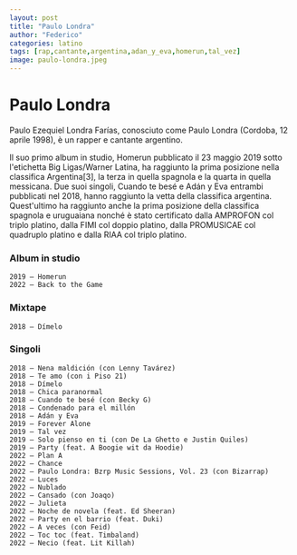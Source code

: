 ```yaml
---
layout: post
title: "Paulo Londra"
author: "Federico"
categories: latino
tags: [rap,cantante,argentina,adan_y_eva,homerun,tal_vez]
image: paulo-londra.jpeg
---
```


# Paulo Londra

Paulo Ezequiel Londra Farías, conosciuto come Paulo Londra (Cordoba, 12 aprile 1998), è un rapper e cantante argentino.

Il suo primo album in studio, Homerun pubblicato il 23 maggio 2019 sotto l'etichetta Big Ligas/Warner Latina, ha raggiunto la prima posizione nella classifica Argentina[3], la terza in quella spagnola e la quarta in quella messicana. Due suoi singoli, Cuando te besé e Adán y Eva entrambi pubblicati nel 2018, hanno raggiunto la vetta della classifica argentina. Quest'ultimo ha raggiunto anche la prima posizione della classifica spagnola e uruguaiana nonché è stato certificato dalla AMPROFON col triplo platino, dalla FIMI col doppio platino, dalla PROMUSICAE col quadruplo platino e dalla RIAA col triplo platino.


### Album in studio

    2019 – Homerun
    2022 – Back to the Game

### Mixtape

    2018 – Dímelo

### Singoli

    2018 – Nena maldición (con Lenny Tavárez)
    2018 – Te amo (con i Piso 21)
    2018 – Dímelo
    2018 – Chica paranormal
    2018 – Cuando te besé (con Becky G)
    2018 – Condenado para el millón
    2018 – Adán y Eva
    2019 – Forever Alone
    2019 – Tal vez
    2019 – Solo pienso en ti (con De La Ghetto e Justin Quiles)
    2019 – Party (feat. A Boogie wit da Hoodie)
    2022 – Plan A
    2022 – Chance
    2022 – Paulo Londra: Bzrp Music Sessions, Vol. 23 (con Bizarrap)
    2022 – Luces
    2022 – Nublado
    2022 – Cansado (con Joaqo)
    2022 – Julieta
    2022 – Noche de novela (feat. Ed Sheeran)
    2022 – Party en el barrio (feat. Duki)
    2022 – A veces (con Feid)
    2022 – Toc toc (feat. Timbaland)
    2022 – Necio (feat. Lit Killah)
